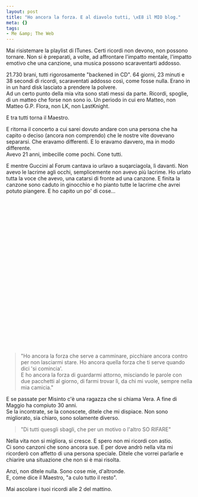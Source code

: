 ```yaml
--- 
layout: post
title: "Ho ancora la forza. E al diavolo tutti, \xE8 il MIO blog."
meta: {}
tags: 
- Me &amp; The Web
---
```

Mai risistemare la playlist di ITunes. Certi ricordi non devono, non possono tornare. Non si è preparati, a volte, ad affrontare l'impatto mentale, l'impatto emotivo che una canzione, una musica possono scaraventarti addosso.  
  
21.730 brani, tutti rigorosamente "backened in CD". 64 giorni, 23 minuti e 38 secondi di ricordi, scaraventati addosso così, come fosse nulla. Erano in in un hard disk lasciato a prendere la polvere.  
Ad un certo punto della mia vita sono stati messi da parte. Ricordi, spoglie, di un matteo che forse non sono io. Un periodo in cui ero Matteo, non Matteo G.P. Flora, non LK, non LastKnight.  
  
E tra tutti torna il Maestro.  
  
E ritorna il concerto a cui sarei dovuto andare con una persona che ha capito o deciso (ancora non comprendo) che le nostre vite dovevano separarsi. Che eravamo differenti. E lo eravamo davvero, ma in modo differente.  
Avevo 21 anni, imbecille come pochi. Cone tutti.  
  
E mentre Guccini al Forum cantava io urlavo a suqarciagola, lì davanti. Non avevo le lacrime agli occhi, semplicemente non avevo più lacrime. Ho urlato tutta la voce che avevo, una catarsi di fronte ad una canzone. E finita la canzone sono caduto in ginocchio e ho pianto tutte le lacrime che avrei potuto piangere. E ho capito un po' di cose...   
  
<object width="535" height="400"><param name="movie" value="http://www.youtube.com/v/VkzxJAHMvtg&rel=1"></param><param name="wmode" value="transparent"></param><embed src="http://www.youtube.com/v/VkzxJAHMvtg&rel=1" type="application/x-shockwave-flash" wmode="transparent" width="535" height="400"></embed></object>  
  
> "Ho ancora la forza che serve a camminare, picchiare ancora contro per non lasciarmi stare. Ho ancora quella forza che ti serve quando dici 'si comincia'.  
> E ho ancora la forza di guardarmi attorno, misciando le parole con due pacchetti al giorno, di farmi trovar lì, da chi mi vuole, sempre nella mia camicia."  
  
E se passate per Misinto c'è una ragazza che si chiama Vera. A fine di Maggio ha compiuto 30 anni.  
Se la incontrate, se la conoscete, ditele che mi dispiace. Non sono migliorato, sia chiaro, sono solamente diverso.  
  
> "Di tutti quesgli sbagli, che per un motivo o l'altro SO RIFARE"  
  
Nella vita non si migliora, si cresce. E spero non mi ricordi con astio.  
Ci sono canzoni che sono ancora sue. E per dove andrò nella vita mi ricorderò con affetto di una persona speciale. Ditele che vorrei parlarle e chiarire una situazione che non si è mai risolta.  
  
Anzi, non ditele nulla. Sono cose mie, d'altronde.  
E, come dice il Maestro, "a culo tutto il resto".  
  
Mai ascolare i tuoi ricordi alle 2 del mattino. 
